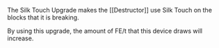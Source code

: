 The Silk Touch Upgrade makes the [[Destructor]] use Silk Touch on the blocks that it is breaking.

By using this upgrade, the amount of FE/t that this device draws will increase.